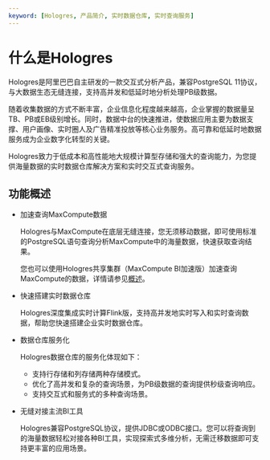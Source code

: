```yaml
---
keyword: [Hologres, 产品简介, 实时数据仓库, 实时查询服务]
---
```


# 什么是Hologres

Hologres是阿里巴巴自主研发的一款交互式分析产品，兼容PostgreSQL 11协议，与大数据生态无缝连接，支持高并发和低延时地分析处理PB级数据。

随着收集数据的方式不断丰富，企业信息化程度越来越高，企业掌握的数据量呈TB、PB或EB级别增长。同时，数据中台的快速推进，使数据应用主要为数据支撑、用户画像、实时圈人及广告精准投放等核心业务服务。高可靠和低延时地数据服务成为企业数字化转型的关键。

Hologres致力于低成本和高性能地大规模计算型存储和强大的查询能力，为您提供海量数据的实时数据仓库解决方案和实时交互式查询服务。

## 功能概述

-   加速查询MaxCompute数据

    Hologres与MaxCompute在底层无缝连接，您无须移动数据，即可使用标准的PostgreSQL语句查询分析MaxCompute中的海量数据，快速获取查询结果。

    您也可以使用Hologres共享集群（MaxCompute BI加速版）加速查询MaxCompute的数据，详情请参见[概述]()。

-   快速搭建实时数据仓库

    Hologres深度集成实时计算Flink版，支持高并发地实时写入和实时查询数据，帮助您快速搭建企业实时数据仓库。

-   数据仓库服务化

    Hologres数据仓库的服务化体现如下：

    -   支持行存储和列存储两种存储模式。
    -   优化了高并发和复杂的查询场景，为PB级数据的查询提供秒级查询响应。
    -   支持交互式和服务式的多种查询场景。
-   无缝对接主流BI工具

    Hologres兼容PostgreSQL协议，提供JDBC或ODBC接口。您可以将查询到的海量数据轻松对接各种BI工具，实现探索式多维分析，无需迁移数据即可支持更丰富的应用场景。


